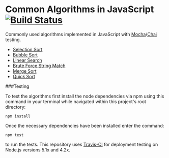 # Common Algorithms in JavaScript [![Build Status](https://travis-ci.org/JHM90/common-algorithms.svg?branch=master)](https://travis-ci.org/JHM90/common-algorithms)

Commonly used algorithms implemented in JavaScript with [Mocha](https://mochajs.org/)/[Chai](http://chaijs.com/) testing.

* [Selection Sort](https://github.com/JHM90/common-algorithms/blob/master/algorithms/selectionSort.js)
* [Bubble Sort](https://github.com/JHM90/common-algorithms/blob/master/algorithms/bubbleSort.js)
* [Linear Search](https://github.com/JHM90/common-algorithms/blob/master/algorithms/linearSearch.js)
* [Brute Force String Match](https://github.com/JHM90/common-algorithms/blob/master/algorithms/bruteForceStringMatch.js)
* [Merge Sort](https://github.com/JHM90/common-algorithms/blob/master/algorithms/mergeSort.js)
* [Quick Sort](https://github.com/JHM90/common-algorithms/blob/master/algorithms/quickSort.js)

###Testing

To test the algorithms first install the node dependencies via npm using this command in your terminal while navigated within this project's root directory:

`npm install`

Once the necessary dependencies have been installed enter the command:

`npm test`

to run the tests.  This repository uses [Travis-CI](https://travis-ci.org/JHM90/common-algorithms) for deployment testing on Node.js versions 5.1x and 4.2x.
